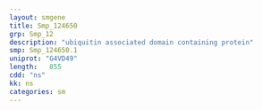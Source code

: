 ```yaml
---
layout: smgene
title: Smp_124650
grp: Smp_12
description: "ubiquitin associated domain containing protein"
smp: Smp_124650.1
uniprot: "G4VD49"
length:   855
cdd: "ns"
kk: ns
categories: sm
---
```

